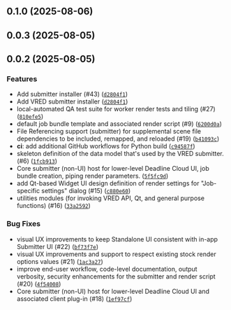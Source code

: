 ## 0.1.0 (2025-08-06)




## 0.0.3 (2025-08-05)




## 0.0.2 (2025-08-05)


### Features
* Add submitter installer (#43) ([`d2804f1`](https://github.com/aws-deadline/deadline-cloud-for-vred/commit/d2804f1e698550e1cd4caa27a9bbb0b218425799))
* Add VRED submitter installer ([`d2804f1`](https://github.com/aws-deadline/deadline-cloud-for-vred/commit/d2804f1e698550e1cd4caa27a9bbb0b218425799))
* local-automated QA test suite for worker render tests and tiling (#27) ([`810efe5`](https://github.com/aws-deadline/deadline-cloud-for-vred/commit/810efe5893f8168ddab20f78fbbdd4228529c647))
* default job bundle template and associated render script (#9) ([`6200d0a`](https://github.com/aws-deadline/deadline-cloud-for-vred/commit/6200d0a462e85cff8129d4cc3a3001e8433c88f3))
* File Referencing support (submitter) for supplemental scene file dependencies to be included, remapped, and reloaded (#19) ([`b41093c`](https://github.com/aws-deadline/deadline-cloud-for-vred/commit/b41093ce65005e98397e340547ea744043763441))
* **ci**: add additional GitHub workflows for Python build ([`c94587f`](https://github.com/aws-deadline/deadline-cloud-for-vred/commit/c94587f69ad54f26fccfbe8b8ca76249ad403768))
* skeleton definition of the data model that's used by the VRED submitter. (#6) ([`1fcb913`](https://github.com/aws-deadline/deadline-cloud-for-vred/commit/1fcb913f54e602b7af2ef5dcc8c3c30be494390c))
* Core submitter (non-UI) host for lower-level Deadline Cloud UI, job bundle creation, piping render parameters. ([`5f5fc9d`](https://github.com/aws-deadline/deadline-cloud-for-vred/commit/5f5fc9d62f8afa36d2d59363bbe75ea4aa55ed94))
* add Qt-based Widget UI design definition of render settings for "Job-specific settings" dialog (#15) ([`c880e60`](https://github.com/aws-deadline/deadline-cloud-for-vred/commit/c880e60a64b9f67c25e3f9dddeb76d6533606866))
* utilities modules (for invoking VRED API, Qt, and general purpose functions) (#16) ([`33a2592`](https://github.com/aws-deadline/deadline-cloud-for-vred/commit/33a259290220823819f5fecfdb047a7eaf671185))

### Bug Fixes
* visual UX improvements to keep Standalone UI consistent with in-app Submitter UI (#22) ([`bf73f7e`](https://github.com/aws-deadline/deadline-cloud-for-vred/commit/bf73f7e2fe657b4045695dff0aa84b4ad89859f5))
* visual UX improvements and support to respect existing stock render options values (#21) ([`1ac3a27`](https://github.com/aws-deadline/deadline-cloud-for-vred/commit/1ac3a27a23fba96a501606980c5567d869d1f1c4))
* improve end-user workflow, code-level documentation, output verbosity, security enhancements for the submitter and render script (#20) ([`4f54008`](https://github.com/aws-deadline/deadline-cloud-for-vred/commit/4f540087f7a67852d2e09a0123ea1ec394cd7d88))
* Core submitter (non-UI) host for lower-level Deadline Cloud UI and associated client plug-in (#18) ([`1ef97cf`](https://github.com/aws-deadline/deadline-cloud-for-vred/commit/1ef97cf23908375042d0cdd347eb39a5441fdc58))

